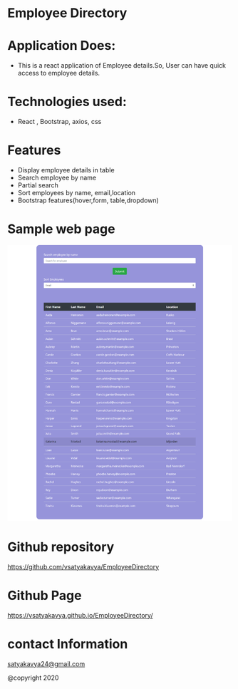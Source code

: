 # Employee Directory

# Application Does:
* This is a react application of Employee details.So, User can have quick access to employee details.

# Technologies used:
* React , Bootstrap, axios, css

# Features
* Display employee details in table
* Search employee by name
* Partial search
* Sort employees by name, email,location
* Bootstrap features(hover,form, table,dropdown)




# Sample web page
![picture](Assets/employeelist.png)


# Github repository
 https://github.com/vsatyakavya/EmployeeDirectory   

 
 
# Github Page
https://vsatyakavya.github.io/EmployeeDirectory/


# contact Information
satyakavya24@gmail.com

@copyright 2020
